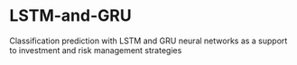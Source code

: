 # LSTM-and-GRU
Classification prediction with LSTM and GRU neural networks as a support to investment and risk management strategies
